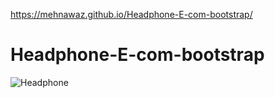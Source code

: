 https://mehnawaz.github.io/Headphone-E-com-bootstrap/
# Headphone-E-com-bootstrap
![Headphone](https://user-images.githubusercontent.com/84956621/217356161-4260d252-fb0e-4e46-b88d-dd4cd36577a0.png)
